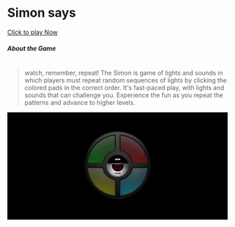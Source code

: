 # Simon says

[Click to play Now](https://refatalsakka.github.io/simon-says/)


##### About the Game
#
>watch, remember, repeat! The Simon is game of lights and sounds in which players must repeat random sequences of lights by clicking the colored pads in the correct order. It's fast-paced play, with lights and sounds that can challenge you. Experience the fun as you repeat the patterns and advance to higher levels. 

![](https://github.com/refatalsakka/simon-says/blob/master/simon_says.JPG)
